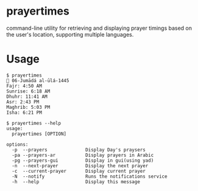 # prayertimes
command-line utility for retrieving and displaying prayer timings based on the user's location, supporting multiple languages.

# Usage

```
$ prayertimes
📅 06-Jumādá al-ūlá-1445
Fajr: 4:50 AM
Sunrise: 6:18 AM
Dhuhr: 11:41 AM
Asr: 2:43 PM
Maghrib: 5:03 PM
Isha: 6:21 PM

$ prayertimes --help
usage: 
  prayertimes [OPTION]

options:
  -p  --prayers              Display Day's praysers
  -pa --prayers-ar           Display prayers in Arabic
  -pg --prayers-gui          Display in gui(using yad)
  -n  --next-prayer          Display the next prayer
  -c  --current-prayer       Display current prayer
  -N  --notify               Runs the notifications service
  -h  --help                 Display this message
```
